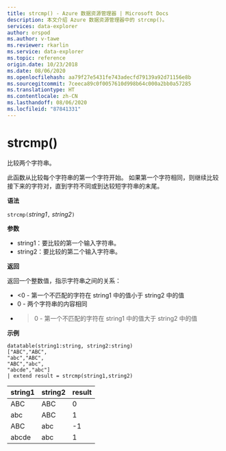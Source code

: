 ```yaml
---
title: strcmp() - Azure 数据资源管理器 | Microsoft Docs
description: 本文介绍 Azure 数据资源管理器中的 strcmp()。
services: data-explorer
author: orspod
ms.author: v-tawe
ms.reviewer: rkarlin
ms.service: data-explorer
ms.topic: reference
origin.date: 10/23/2018
ms.date: 08/06/2020
ms.openlocfilehash: aa79f27e5431fe743adecfd79139a92d71156e8b
ms.sourcegitcommit: 7ceeca89c0f0057610d998b64c000a2bb0a57285
ms.translationtype: HT
ms.contentlocale: zh-CN
ms.lasthandoff: 08/06/2020
ms.locfileid: "87841331"
---
```

# <a name="strcmp"></a>strcmp()

比较两个字符串。

此函数从比较每个字符串的第一个字符开始。 如果第一个字符相同，则继续比较接下来的字符对，直到字符不同或到达较短字符串的末尾。

**语法**

`strcmp(`*string1*`,` *string2*`)` 

**参数**

* string1：要比较的第一个输入字符串。 
* string2：要比较的第二个输入字符串。

**返回**

返回一个整数值，指示字符串之间的关系：
* <0 - 第一个不匹配的字符在 string1 中的值小于 string2 中的值
* 0 - 两个字符串的内容相同
* >0 - 第一个不匹配的字符在 string1 中的值大于 string2 中的值

**示例**

```
datatable(string1:string, string2:string)
["ABC","ABC",
"abc","ABC",
"ABC","abc",
"abcde","abc"]
| extend result = strcmp(string1,string2)
```

|string1|string2|result|
|---|---|---|
|ABC|ABC|0|
|abc|ABC|1|
|ABC|abc|-1|
|abcde|abc|1|